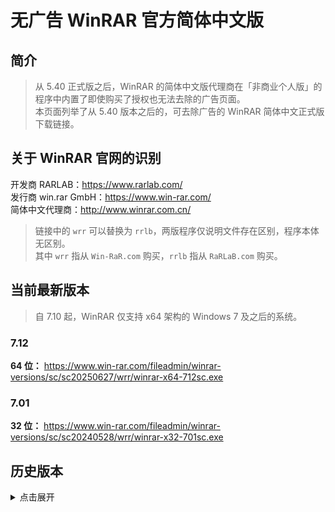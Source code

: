# 无广告 WinRAR 官方简体中文版

## 简介
>
> 从 5.40 正式版之后，WinRAR 的简体中文版代理商在「非商业个人版」的程序中内置了即使购买了授权也无法去除的广告页面。<br>
> 本页面列举了从 5.40 版本之后的，可去除广告的 WinRAR 简体中文正式版下载链接。
>
## 关于 WinRAR 官网的识别

开发商 RARLAB：<https://www.rarlab.com/>  
发行商 win.rar GmbH：<https://www.win-rar.com/>  
简体中文代理商：<http://www.winrar.com.cn/>

> 链接中的 `wrr` 可以替换为 `rrlb`，两版程序仅说明文件存在区别，程序本体无区别。  
> 其中 `wrr` 指从 `Win-RaR.com` 购买，`rrlb` 指从 `RaRLaB.com` 购买。

## 当前最新版本
>
> 自 7.10 起，WinRAR 仅支持 x64 架构的 Windows 7 及之后的系统。  
>
### 7.12

**64 位：** <https://www.win-rar.com/fileadmin/winrar-versions/sc/sc20250627/wrr/winrar-x64-712sc.exe>

### 7.01

**32 位：** <https://www.win-rar.com/fileadmin/winrar-versions/sc/sc20240528/wrr/winrar-x32-701sc.exe>  

## 历史版本

<details>
<summary>点击展开</summary>

### 5.40

**32 位：** <http://www.win-rar.com/fileadmin/winrar-versions/sc20160819/wrr/wrar540sc.exe>  
**64 位：** <http://www.win-rar.com/fileadmin/winrar-versions/sc20160819/wrr/winrar-x64-540sc.exe>  

### 5.50

**32 位：** <http://www.win-rar.com/fileadmin/winrar-versions/sc20170830/wrr/wrar550sc.exe>  
**64 位：** <http://www.win-rar.com/fileadmin/winrar-versions/sc20170830/wrr/winrar-x64-550sc.exe>  

### 5.60

**32 位：** <http://www.win-rar.com/fileadmin/winrar-versions/sc20180711/wrr/wrar560sc.exe>  
**64 位：** <http://www.win-rar.com/fileadmin/winrar-versions/sc20180711/wrr/winrar-x64-560sc.exe>  

### 5.61

**32 位：** <https://www.win-rar.com/fileadmin/winrar-versions/sc20181016/wrr/wrar561sc.exe>  
**64 位：** <https://www.win-rar.com/fileadmin/winrar-versions/sc20181016/wrr/winrar-x64-561sc.exe>  

### 5.70

**32 位：** <https://www.win-rar.com/fileadmin/winrar-versions/sc20190304/wrr/wrar570sc.exe>  
**64 位：** <http://www.win-rar.com/fileadmin/winrar-versions/sc20190304/wrr/winrar-x64-570sc.exe>  

### 5.71

**32 位：** <https://www.win-rar.com/fileadmin/winrar-versions/sc20190509/wrr/wrar571sc.exe>  
**64 位：** <https://www.win-rar.com/fileadmin/winrar-versions/sc20190509/wrr/winrar-x64-571sc.exe>  

### 5.80

**32 位：** <https://www.win-rar.com/fileadmin/winrar-versions/sc/sc20191217/wrr/wrar580sc.exe>  
**64 位：** <https://www.win-rar.com/fileadmin/winrar-versions/sc/sc20191217/wrr/winrar-x64-580sc.exe>  

### 5.90

**32 位：** <https://www.win-rar.com/fileadmin/winrar-versions/sc/sc20200409/wrr/wrar590sc.exe>  
**64 位：** <https://www.win-rar.com/fileadmin/winrar-versions/sc/sc20200409/wrr/winrar-x64-590sc.exe>  

### ~~5.91 证书已过期~~

~~**32 位：** <https://www.win-rar.com/fileadmin/winrar-versions/sc/sc20200706/wrr/wrar591sc.exe>~~  
~~**64 位：** <https://www.win-rar.com/fileadmin/winrar-versions/sc/sc20200706/wrr/winrar-x64-591sc.exe>~~  

### 5.91 新版

**32 位：** <https://www.win-rar.com/fileadmin/winrar-versions/sc/sc20200827/wrr/wrar591sc.exe>  
**64 位：** <https://www.win-rar.com/fileadmin/winrar-versions/sc/sc20200827/wrr/winrar-x64-591sc.exe>  

### 6.00

**32 位：** <https://www.win-rar.com/fileadmin/winrar-versions/sc/sc20201210/wrr/wrar600sc.exe>  
**64 位：** <https://www.win-rar.com/fileadmin/winrar-versions/sc/sc20201210/wrr/winrar-x64-600sc.exe>  

### 6.01

**32 位：** <https://www.win-rar.com/fileadmin/winrar-versions/sc/sc20210414/wrr/wrar601sc.exe>  
**64 位：** <https://www.win-rar.com/fileadmin/winrar-versions/sc/sc20210414/wrr/winrar-x64-601sc.exe>  

### 6.02

**32 位：** <https://www.win-rar.com/fileadmin/winrar-versions/sc/sc20210616/wrr/wrar602sc.exe>  
**64 位：** <https://www.win-rar.com/fileadmin/winrar-versions/sc/sc20210616/wrr/winrar-x64-602sc.exe>  

### 6.10

**32 位：** <https://www.win-rar.com/fileadmin/winrar-versions/sc/sc20220127/wrr/winrar-x32-610sc.exe>  
**64 位：** <https://www.win-rar.com/fileadmin/winrar-versions/sc/sc20220127/wrr/winrar-x64-610sc.exe>  

### 6.11

**32 位：** <https://www.win-rar.com/fileadmin/winrar-versions/sc/sc20220317/wrr/winrar-x32-611sc.exe>  
**64 位：** <https://www.win-rar.com/fileadmin/winrar-versions/sc/sc20220317/wrr/winrar-x64-611sc.exe>  

### 6.21

**32 位：** <https://www.win-rar.com/fileadmin/winrar-versions/sc/sc20230223/wrr/winrar-x32-621sc.exe>  
**64 位：** <https://www.win-rar.com/fileadmin/winrar-versions/sc/sc20230223/wrr/winrar-x64-621sc.exe>  

### 6.22

**32 位：** <https://www.win-rar.com/fileadmin/winrar-versions/sc/sc20230607/wrr/winrar-x32-622sc.exe>  
**64 位：** <https://www.win-rar.com/fileadmin/winrar-versions/sc/sc20230607/wrr/winrar-x64-622sc.exe>  

### 6.23

**32 位：** <https://www.win-rar.com/fileadmin/winrar-versions/sc/sc20230808/wrr/winrar-x32-623sc.exe>  
**64 位：** <https://www.win-rar.com/fileadmin/winrar-versions/sc/sc20230808/wrr/winrar-x64-623sc.exe>  

### 6.24

**32 位：** <https://www.win-rar.com/fileadmin/winrar-versions/sc/sc20231013/wrr/winrar-x32-624sc.exe>  
**64 位：** <https://www.win-rar.com/fileadmin/winrar-versions/sc/sc20231013/wrr/winrar-x64-624sc.exe>  

### 7.00

**32 位：** <https://www.win-rar.com/fileadmin/winrar-versions/sc/sc20240306/wrr/winrar-x32-700sc.exe>  
**64 位：** <https://www.win-rar.com/fileadmin/winrar-versions/sc/sc20240306/wrr/winrar-x64-700sc.exe>  

### 7.01

**32 位：** <https://www.win-rar.com/fileadmin/winrar-versions/sc/sc20240528/wrr/winrar-x32-701sc.exe>  
**64 位：** <https://www.win-rar.com/fileadmin/winrar-versions/sc/sc20240528/wrr/winrar-x64-701sc.exe>  

### 7.10

**64 位：** <https://www.win-rar.com/fileadmin/winrar-versions/sc/sc20251003/wrr/winrar-x64-710sc.exe>  

### 7.11

**64 位：** <https://www.win-rar.com/fileadmin/winrar-versions/sc/sc20253103/wrr/winrar-x64-711sc.exe>

### 7.12

**64 位：** <https://www.win-rar.com/fileadmin/winrar-versions/sc/sc20250627/wrr/winrar-x64-712sc.exe>
</details>
